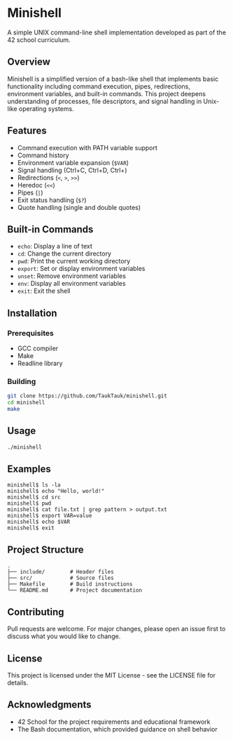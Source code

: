 # Minishell

A simple UNIX command-line shell implementation developed as part of the 42 school curriculum.

## Overview

Minishell is a simplified version of a bash-like shell that implements basic functionality including command execution, pipes, redirections, environment variables, and built-in commands. This project deepens understanding of processes, file descriptors, and signal handling in Unix-like operating systems.

## Features

- Command execution with PATH variable support
- Command history
- Environment variable expansion (`$VAR`)
- Signal handling (Ctrl+C, Ctrl+D, Ctrl+\)
- Redirections (`<`, `>`, `>>`)
- Heredoc (`<<`)
- Pipes (`|`)
- Exit status handling (`$?`)
- Quote handling (single and double quotes)

## Built-in Commands

- `echo`: Display a line of text
- `cd`: Change the current directory
- `pwd`: Print the current working directory
- `export`: Set or display environment variables
- `unset`: Remove environment variables
- `env`: Display all environment variables
- `exit`: Exit the shell

## Installation

### Prerequisites

- GCC compiler
- Make
- Readline library

### Building

```bash
git clone https://github.com/TaukTauk/minishell.git
cd minishell
make
```

## Usage

```bash
./minishell
```

## Examples

```
minishell$ ls -la
minishell$ echo "Hello, world!"
minishell$ cd src
minishell$ pwd
minishell$ cat file.txt | grep pattern > output.txt
minishell$ export VAR=value
minishell$ echo $VAR
minishell$ exit
```

## Project Structure

```
.
├── include/        # Header files
├── src/            # Source files
├── Makefile        # Build instructions
└── README.md       # Project documentation
```

## Contributing

Pull requests are welcome. For major changes, please open an issue first to discuss what you would like to change.

## License

This project is licensed under the MIT License - see the LICENSE file for details.

## Acknowledgments

- 42 School for the project requirements and educational framework
- The Bash documentation, which provided guidance on shell behavior
